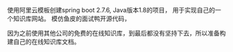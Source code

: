 使用阿里云模板创建spring boot 2.7.6,
Java版本1.8的项目，
用于实现自己的一个知识库网站。
模仿鱼皮的面试鸭开源代码，

因为之前使用其他公司的免费的在线知识库，到最后都没有坚持下去，所以准备构建自己的在线知识库文档。
